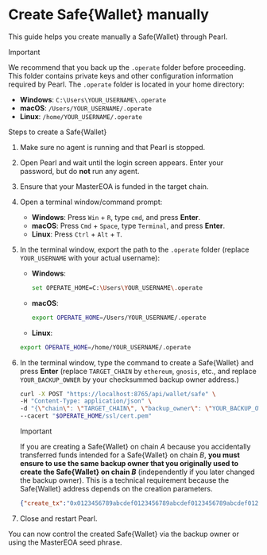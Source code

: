 # Create Safe{Wallet} manually

This guide helps you create manually a Safe{Wallet} through Pearl.

> [!IMPORTANT]
> We recommend that you back up the `.operate` folder before proceeding. This folder contains private keys and other configuration information required by Pearl. The `.operate` folder is located in your home directory:
>
> - **Windows**: `C:\Users\YOUR_USERNAME\.operate`
> - **macOS**: `/Users/YOUR_USERNAME/.operate`
> - **Linux**: `/home/YOUR_USERNAME/.operate`

Steps to create a Safe{Wallet}

1. Make sure no agent is running and that Pearl is stopped.
2. Open Pearl and wait until the login screen appears. Enter your password, but do **not** run any agent.
3. Ensure that your MasterEOA is funded in the target chain.
4. Open a terminal window/command prompt:
   - **Windows**: Press `Win` + `R`, type `cmd`, and press **Enter**.  
   - **macOS**: Press `Cmd` + `Space`, type `Terminal`, and press **Enter**.  
   - **Linux**: Press `Ctrl` + `Alt` + `T`.  
5. In the terminal window, export the path to the `.operate` folder (replace `YOUR_USERNAME` with your actual username):
   - **Windows**:

      ```bash
      set OPERATE_HOME=C:\Users\YOUR_USERNAME\.operate
      ```

   - **macOS**:

      ```bash
      export OPERATE_HOME=/Users/YOUR_USERNAME/.operate
      ```

   - **Linux**:

    ```bash
    export OPERATE_HOME=/home/YOUR_USERNAME/.operate
    ```

6. In the terminal window, type the command to create a Safe{Wallet} and press **Enter** (replace `TARGET_CHAIN` by `ethereum`, `gnosis`, etc., and replace `YOUR_BACKUP_OWNER` by your checksummed backup owner address.)

    ```bash
    curl -X POST "https://localhost:8765/api/wallet/safe" \
    -H "Content-Type: application/json" \
    -d "{\"chain\": \"TARGET_CHAIN\", \"backup_owner\": \"YOUR_BACKUP_OWNER\", \"initial_funds\": {} }" \
    --cacert "$OPERATE_HOME/ssl/cert.pem"
    ```

    > [!IMPORTANT]
    > If you are creating a Safe{Wallet} on chain *A* because you accidentally transferred funds intended for a
    > Safe{Wallet} on chain *B*, **you must ensure to use the same backup owner that you originally used to
    > create the Safe{Wallet} on chain *B*** (independently if you later changed the backup owner). This is a
    > technical requirement because the Safe{Wallet} address depends on the creation parameters.

    ```json
    {"create_tx":"0x0123456789abcdef0123456789abcdef0123456789abcdef0123456789abcdef","transfer_txs":{},"safe":"0xabcdefabcdefabcdefabcdefabcdefabcdefabcd","message":"Safe created!"}
    ```

7. Close and restart Pearl.

You can now control the created Safe{Wallet} via the backup owner or using the MasterEOA seed phrase.